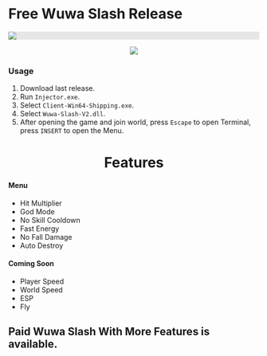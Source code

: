 # Free Wuwa Slash Release

<p align="center">
  <img style="display: block;-webkit-user-select: none;margin: auto;background-color: hsl(0, 0%, 90%);transition: background-color 300ms;" src="https://i.imgur.com/NjqitKJ.png">
</p>

<p align="center">
 <a href="https://discord.gg/pk2hWxjSeB"><img src="https://img.shields.io/discord/1208306135271084053?label=Discord&logo=discord&style=for-the-badge"></a>
</p>

### Usage

1. Download last release.
2. Run `Injector.exe`.
3. Select `Client-Win64-Shipping.exe`.
3. Select `Wuwa-Slash-V2.dll`.
4. After opening the game and join world, press `Escape` to open Terminal, press `INSERT` to open the Menu.

<h1 align="center">Features</h1>

#### Menu

- Hit Multiplier
- God Mode
- No Skill Cooldown
- Fast Energy
- No Fall Damage
- Auto Destroy

#### Coming Soon

- Player Speed
- World Speed
- ESP
- Fly

## Paid Wuwa Slash With More Features is available.
